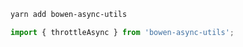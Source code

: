``` bash
yarn add bowen-async-utils
```

``` ts
import { throttleAsync } from 'bowen-async-utils';
```